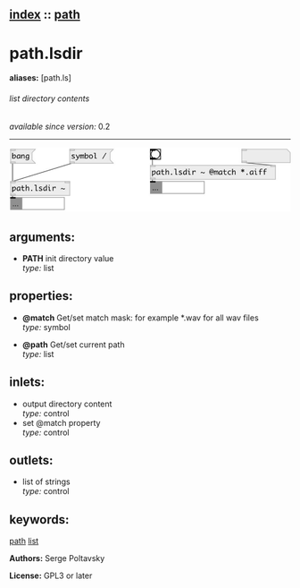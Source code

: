 [index](index.html) :: [path](category_path.html)
---

# path.lsdir
**aliases:** [path.ls]


###### list directory contents

*available since version:* 0.2

---




[![example](../examples/img/path.lsdir.jpg)](../examples/pd/path.lsdir.pd)



## arguments:

* **PATH**
init directory value<br>
_type:_ list<br>





## properties:

* **@match** 
Get/set match mask: for example *.wav for all wav files<br>
_type:_ symbol<br>

* **@path** 
Get/set current path<br>
_type:_ list<br>



## inlets:

* output directory content<br>
_type:_ control
* set @match property<br>
_type:_ control



## outlets:

* list of strings<br>
_type:_ control



## keywords:

[path](keywords/path.html)
[list](keywords/list.html)






**Authors:** Serge Poltavsky




**License:** GPL3 or later





